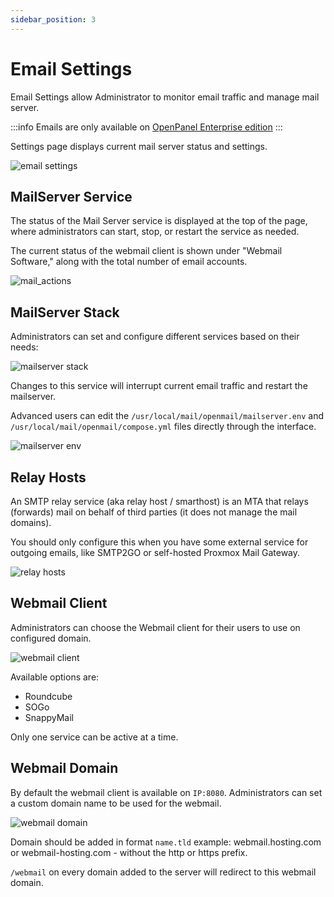 ```yaml
---
sidebar_position: 3
---
```


# Email Settings

Email Settings allow Administrator to monitor email traffic and manage mail server.

:::info
Emails are only available on [OpenPanel Enterprise edition](/enterprise)
:::


Settings page displays current mail server status and settings.

![email settings](/img/admin/email_settings.png)

## MailServer Service

The status of the Mail Server service is displayed at the top of the page, where administrators can start, stop, or restart the service as needed.

The current status of the webmail client is shown under "Webmail Software," along with the total number of email accounts.

![mail_actions](/img/admin/mail_actions.png)

## MailServer Stack

Administrators can set and configure different services based on their needs:

![mailserver stack](/img/admin/mailserver_stack.png)

Changes to this service will interrupt current email traffic and restart the mailserver.

Advanced users can edit the `/usr/local/mail/openmail/mailserver.env` and `/usr/local/mail/openmail/compose.yml` files directly through the interface.

![mailserver env](/img/admin/mailserver_env.png)


## Relay Hosts

An SMTP relay service (aka relay host / smarthost) is an MTA that relays (forwards) mail on behalf of third parties (it does not manage the mail domains).

You should only configure this when you have some external service for outgoing emails, like SMTP2GO or self-hosted Proxmox Mail Gateway.

![relay hosts](/img/admin/relay_hosts.png)

## Webmail Client

Administrators can choose the Webmail client for their users to use on configured domain.

![webmail client](/img/admin/webmail_client.png)


Available options are:

- Roundcube
- SOGo
- SnappyMail

Only one service can be active at a time.

## Webmail Domain

By default the webmail client is available on `IP:8080`. Administrators can set a custom domain name to be used for the webmail.

![webmail domain](/img/admin/webmail_domain.png)

Domain should be added in format `name.tld` example: webmail.hosting.com or webmail-hosting.com - without the http or https prefix.

`/webmail` on every domain added to the server will redirect to this webmail domain.


